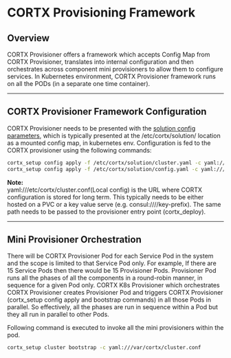 # CORTX Provisioning Framework

## Overview
CORTX Provisioner offers a framework which accepts Config Map from CORTX Provisioner, translates into internal configuration and then orchestrates across component mini provisioners to allow them to configure services. In Kubernetes environment, CORTX Provisioner framework runs on all the PODs (in a separate one time container).

***

## CORTX Provisioner Framework Configuration 
CORTX Provisioner needs to be presented with the [solution config parameters](https://seagate-systems.atlassian.net/wiki/spaces/PUB/pages/611615649/CORTX+Configuration+Parameters), which is typically presented at the /etc/cortx/solution/ location as a mounted config map, in kubernetes env. 
Configuration is fed to the CORTX provisioner using the following commands: 
```bash
cortx_setup config apply -f /etc/cortx/solution/cluster.yaml -c yaml:///var/cortx/cluster.conf 
cortx_setup config apply -f /etc/cortx/solution/config.yaml -c yaml:///var/cortx/cluster.conf 
```
**Note:**   
yaml:///etc/cortx/cluster.conf(Local config) is the URL where CORTX configuration is stored for long term. This typically needs to be either hosted on a PVC or a key value serve (e.g. consul:///<consul-server>/key-prefix). 
The same path needs to be passed to the provisioner entry point (cortx_deploy). 
***
## Mini Provisioner Orchestration
There will be CORTX Provisioner Pod for each Service Pod in the system and the scope is limited to that Service Pod only. For example, If there are 15 Service Pods then there would be 15 Provisioner Pods. Provisioner Pod runs all the phases of all the components in a round-robin manner, in sequence for a given Pod only. CORTX K8s Provisioner which orchestrates CORTX Provisioner creates Provisioner Pod and triggers CORTX Provisioner (cortx_setup config apply and bootstrap commands) in all those Pods in parallel. So effectively, all the phases are run in sequence within a Pod but they all run in parallel to other Pods.

Following command is executed to invoke all the mini provisioners within the pod. 
```bash
cortx_setup cluster bootstrap -c yaml:///var/cortx/cluster.conf 
```
